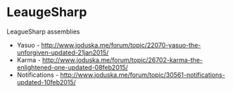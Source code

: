 # LeaugeSharp
LeagueSharp assemblies

* Yasuo - http://www.joduska.me/forum/topic/22070-yasuo-the-unforgiven-updated-21jan2015/
* Karma - http://www.joduska.me/forum/topic/26702-karma-the-enlightened-one-updated-08feb2015/
* Notifications - http://www.joduska.me/forum/topic/30561-notifications-updated-10feb2015/
